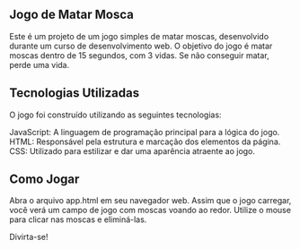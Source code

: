 ## Jogo de Matar Mosca
Este é um projeto de um jogo simples de matar moscas, desenvolvido durante um curso de desenvolvimento web. O objetivo do jogo é matar moscas dentro de 15 segundos, com 3 vidas. Se não conseguir matar, perde uma vida.

## Tecnologias Utilizadas
O jogo foi construído utilizando as seguintes tecnologias:

JavaScript: A linguagem de programação principal para a lógica do jogo.
HTML: Responsável pela estrutura e marcação dos elementos da página.
CSS: Utilizado para estilizar e dar uma aparência atraente ao jogo.

## Como Jogar
Abra o arquivo app.html em seu navegador web.
Assim que o jogo carregar, você verá um campo de jogo com moscas voando ao redor.
Utilize o mouse para clicar nas moscas e eliminá-las. 

Divirta-se!